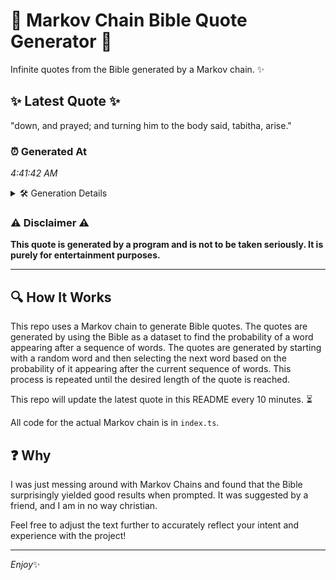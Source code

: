 # 📖 Markov Chain Bible Quote Generator 📖

Infinite quotes from the Bible generated by a Markov chain. ✨

## ✨ Latest Quote ✨
"down, and prayed; and turning him to the body said, tabitha, arise."

### ⏰ Generated At
*4:41:42 AM*

<details>
    <summary>🛠️ Generation Details</summary>
    <p>
        <strong>🌱 Seed:</strong> down,<br>
        <strong>🔄 Iterations:</strong> 11<br>
        <strong>📜 Context History:</strong><br>[ down, ]: and<br>[ down,, and ]: prayed;<br>[ down,, and, prayed; ]: and<br>[ down,, and, prayed;, and ]: turning<br>[ down,, and, prayed;, and, turning ]: him<br>[ down,, and, prayed;, and, turning, him ]: to<br>[ and, prayed;, and, turning, him, to ]: the<br>[ prayed;, and, turning, him, to, the ]: body<br>[ and, turning, him, to, the, body ]: said,<br>[ turning, him, to, the, body, said, ]: tabitha,<br>[ him, to, the, body, said,, tabitha, ]: arise.<br>
    </p>
</details>

### ⚠️ Disclaimer ⚠️
**This quote is generated by a program and is not to be taken seriously. It is purely for entertainment purposes.**

---

## 🔍 How It Works

This repo uses a Markov chain to generate Bible quotes. The quotes are generated by using the Bible as a dataset to find the probability of a word appearing after a sequence of words. The quotes are generated by starting with a random word and then selecting the next word based on the probability of it appearing after the current sequence of words. This process is repeated until the desired length of the quote is reached.

This repo will update the latest quote in this README every 10 minutes. ⏳

All code for the actual Markov chain is in `index.ts`.

## ❓ Why

I was just messing around with Markov Chains and found that the Bible surprisingly yielded good results when prompted. 
It was suggested by a friend, and I am in no way christian.

Feel free to adjust the text further to accurately reflect your intent and experience with the project!

---

*Enjoy*✨
